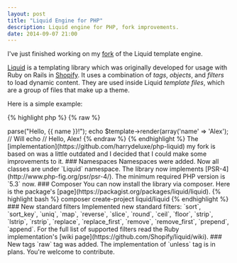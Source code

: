 ```yaml
---
layout: post
title: "Liquid Engine for PHP"
description: Liquid engine for PHP, fork improvements.
date: 2014-09-07 21:00
---
```


I've just finished working on my [fork](https://github.com/kalimatas/php-liquid) of the Liquid template engine.

[Liquid](http://liquidmarkup.org/) is a templating library which was originally developed for usage with Ruby on Rails in [Shopify](http://www.shopify.com/). It uses a combination of _tags_, _objects_, and _filters_ to load dynamic content. They are used inside Liquid _template files_, which are a group of files that make up a theme.

Here is a simple example:

{% highlight php %}
{% raw %}
<?php

use Liquid\Template;

$template = new Template();
$template->parse("Hello, {{ name }}!");
echo $template->render(array('name' => 'Alex');

// Will echo
// Hello, Alex!
{% endraw %}
{% endhighlight %}

The [implementation](https://github.com/harrydeluxe/php-liquid) my fork is based on was a little outdated and I decided that I could make some improvements to it.

### Namespaces

Namespaces were added. Now all classes are under `Liquid` namespace. The library now implements [PSR-4](http://www.php-fig.org/psr/psr-4/). The minimum required PHP version is `5.3` now.

### Composer

You can now install the library via composer. Here is the package's [page](https://packagist.org/packages/liquid/liquid).

{% highlight bash %}
composer create-project liquid/liquid
{% endhighlight %}

### New standard filters

Implemented new standard filters: `sort`, `sort_key`, `uniq`, `map`, `reverse`, `slice`, `round`, `ceil`, `floor`, `strip`, `lstrip`, `rstrip`, `replace`, `replace_first`, `remove`, `remove_first`, `prepend`, `append`.

For the full list of supported filters read the Ruby implementation's [wiki page](https://github.com/Shopify/liquid/wiki).

### New tags

`raw` tag was added. The implementation of `unless` tag is in plans. You're welcome to contribute.
